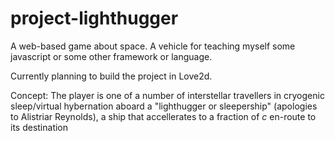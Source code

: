 # project-lighthugger
A web-based game about space. A vehicle for teaching myself some javascript or some other framework or language.

Currently planning to build the project in Love2d.

Concept: 
The player is one of a number of interstellar travellers in cryogenic sleep/virtual hybernation aboard a "lighthugger or sleepership" (apologies to Alistriar Reynolds), a ship that accellerates to a fraction of _c_ en-route to its destination 
